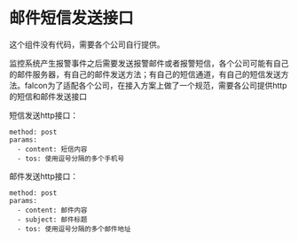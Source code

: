 # 邮件短信发送接口

这个组件没有代码，需要各个公司自行提供。

监控系统产生报警事件之后需要发送报警邮件或者报警短信，各个公司可能有自己的邮件服务器，有自己的邮件发送方法；有自己的短信通道，有自己的短信发送方法。falcon为了适配各个公司，在接入方案上做了一个规范，需要各公司提供http的短信和邮件发送接口

短信发送http接口：

```
method: post
params:
  - content: 短信内容
  - tos: 使用逗号分隔的多个手机号
```

邮件发送http接口：

```
method: post
params:
  - content: 邮件内容
  - subject: 邮件标题
  - tos: 使用逗号分隔的多个邮件地址
```

